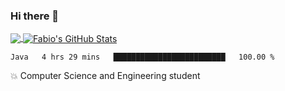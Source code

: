 ### Hi there 👋
<a href="https://github.com/fabiovincenzi/fabiovincenzi">
  <img align="center" src="https://github-readme-stats.vercel.app/api/top-langs/?username=fabiovincenzi&title_color=ffffff&text_color=c9cacc&icon_color=2bbc8a&bg_color=1d1f21&langs_count=3" />
</a>
<a href="https://github.com/fabiovincenzi/fabiovincenzi">
  <img align="center" src="https://github-readme-stats.vercel.app/api?username=fabiovincenzi&show_icons=true&line_height=27&count_private=true&title_color=ffffff&text_color=c9cacc&icon_color=2bbc8a&bg_color=1d1f21" alt="Fabio's GitHub Stats" />
</a>
<!--START_SECTION:waka-->

```text
Java   4 hrs 29 mins   █████████████████████████   100.00 %
```

<!--END_SECTION:waka-->

:boom: Computer Science and Engineering student
